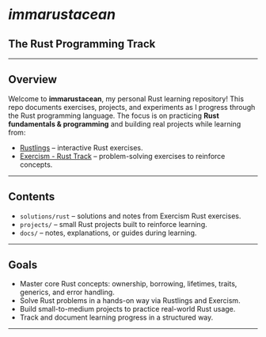 # *immarustacean*
## The Rust Programming Track

---

## Overview

Welcome to **immarustacean**, my personal Rust learning repository! This repo documents exercises, projects, and experiments as I progress through the Rust programming language.
The focus is on practicing **Rust fundamentals & programming** and building real projects while learning from:

- [Rustlings](https://github.com/rust-lang/rustlings) – interactive Rust exercises.
- [Exercism - Rust Track](https://exercism.org/tracks/rust) – problem-solving exercises to reinforce concepts.

---

## Contents

- `solutions/rust` – solutions and notes from Exercism Rust exercises.
- `projects/` – small Rust projects built to reinforce learning.
- `docs/` – notes, explanations, or guides during learning.

---

## Goals

- Master core Rust concepts: ownership, borrowing, lifetimes, traits, generics, and error handling.
- Solve Rust problems in a hands-on way via Rustlings and Exercism.
- Build small-to-medium projects to practice real-world Rust usage.
- Track and document learning progress in a structured way.

---
